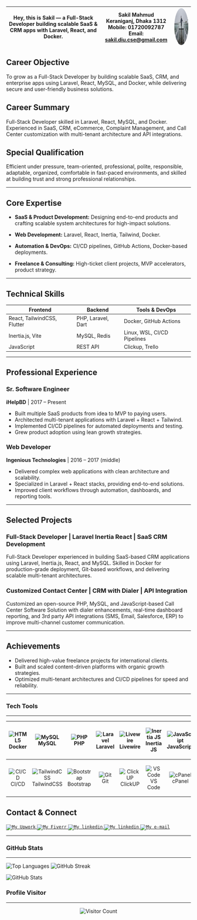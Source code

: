 |Hey, this is Sakil — a Full-Stack Developer building scalable SaaS & CRM apps with Laravel, React, and Docker.| Sakil Mahmud <br> Keraniganj, Dhaka 1312 <br> Mobile: 01720092787 <br> Email: [sakil.diu.cse@gmail.com](mailto:sakil.diu.cse@gmail.com) | <img src="https://raw.githubusercontent.com/mistersakil/sakil-travelling/refs/heads/master/photos/mirinja%20valley%20-%2015%20dec%202024/mirinja-valley%20(4).jpg" width="150" height="100" style="border-radius:50%;" /> |
| --- | --- | --- |

## Career Objective

To grow as a Full-Stack Developer by building scalable SaaS, CRM, and enterprise apps using Laravel, React, MySQL, and Docker, while delivering secure and user-friendly business solutions.

## Career Summary

Full-Stack Developer skilled in Laravel, React, MySQL, and Docker. Experienced in SaaS, CRM, eCommerce, Complaint Management, and Call Center customization with multi-tenant architecture and API integrations.

## Special Qualification

Efficient under pressure, team-oriented, professional, polite, responsible, adaptable, organized, comfortable in fast-paced environments, and skilled at building trust and strong professional relationships.

---

## Core Expertise

- **SaaS & Product Development:** Designing end-to-end products and crafting scalable system architectures for high-impact solutions.

- **Web Development:** Laravel, React, Inertia, Tailwind, Docker.  

- **Automation & DevOps:** CI/CD pipelines, GitHub Actions, Docker-based deployments.  

- **Freelance & Consulting:** High-ticket client projects, MVP accelerators, product strategy.  

---

## Technical Skills

| Frontend             | Backend           | Tools & DevOps       |
|---------------------|-----------------|-------------------|
| React, TailwindCSS, Flutter  | PHP, Laravel, Dart    | Docker, GitHub Actions |
| Inertia.js, Vite    | MySQL, Redis     | Linux, WSL, CI/CD Pipelines |
| JavaScript | REST API | Clickup, Trello |

---

## Professional Experience

### Sr. Software Engineer

**iHelpBD** | 2017 – Present  
- Built multiple SaaS products from idea to MVP to paying users.  
- Architected multi-tenant applications with Laravel + React + Tailwind.  
- Implemented CI/CD pipelines for automated deployments and testing.  
- Grew product adoption using lean growth strategies.

### Web Developer

**Ingenious Technologies** | 2016 – 2017 (middle)  
- Delivered complex web applications with clean architecture and scalability.  
- Specialized in Laravel + React stacks, providing end-to-end solutions.  
- Improved client workflows through automation, dashboards, and reporting tools.  

---

## Selected Projects

### Full-Stack Developer | Laravel Inertia React | SaaS CRM Development

Full-Stack Developer experienced in building SaaS-based CRM applications using Laravel, Inertia.js, React, and MySQL. Skilled in Docker for production-grade deployment, Git-based workflows, and delivering scalable multi-tenant architectures.

### Customized Contact Center | CRM with Dialer | API Integration

Customized an open-source PHP, MySQL, and JavaScript-based Call Center Software Solution with dialer enhancements, real-time dashboard reporting, and 3rd party API integrations (SMS, Email, Salesforce, ERP) to improve multi-channel customer communication.

---

## Achievements

- Delivered high-value freelance projects for international clients.  
- Built and scaled content-driven platforms with organic growth strategies.  
- Optimized multi-tenant architectures and CI/CD pipelines for speed and reliability.

---

### Tech Tools

---

| <p align="center"><img width="80" src="https://img.icons8.com/fluency/48/docker.png" alt="HTML5" /> <br> Docker </p> | <p align="center"><img width="80" src="https://tinyurl.com/jxp4emzn" alt="MySQL" /> <br> MySQL </p> | <p align="center"><img width="80" src="https://tinyurl.com/y7n73v24" alt="PHP" /> <br> PHP </p>                 | <p align="center"><img width="80" src="https://tinyurl.com/2udxkcbv" alt="Laravel" /> <br> Laravel </p>     | <p align="center"><img width="80" src="https://tinyurl.com/ywuxh5bd" alt="Livewire" /> <br> Livewire </p> | <p align="center"><img width="80" src="https://tinyurl.com/4zf266wk" alt="Inertia JS" /> <br> Inertia JS </p> | <p align="center"><img width="80" src="https://tinyurl.com/24sh3nb7" alt="JavaScript" /> <br> JavaScript </p> | <p align="center"><img width="80" src="https://tinyurl.com/4wrv5cpv" alt="ReactJS" /> <br> ReactJS </p> | 
| --------------------------------------------------------------------------------------------------- | --------------------------------------------------------------------------------------------------------------- | ----------------------------------------------------------------------------------------------------------- | --------------------------------------------------------------------------------------------------------- | ------------------------------------------------------------------------------------------------------------- | ------------------------------------------------------------------------------------------------------------- | ------------------------------------------------------------------------------------------------------- | --------------------------------------------------------------------------------------------------- |
| <p align="center"><img width="80" src="https://mlops-guide.github.io/MLOps/CICDML/ci-cd.png" alt="CI/CD" /> <br> CI/CD </p>   | <p align="center"><img width="80" src="https://tinyurl.com/mu76e5hd" alt="TailwindCSS" /> <br> TailwindCSS </p> | <p align="center"><img width="80" src="https://tinyurl.com/vbnftr3s" alt="Bootstrap" /> <br> Bootstrap </p> | <p align="center"><img width="80" src="https://tinyurl.com/bb96h6jj" alt="Git" /> <br> Git </p>           | <p align="center"><img width="80" src="https://tinyurl.com/wv457wp2" alt="ClickUP" /> <br> ClickUP </p>       | <p align="center"><img width="80" src="https://tinyurl.com/bd8faajr" alt="VS Code" /> <br> VS Code </p>       | <p align="center"><img width="80" src="https://tinyurl.com/3wxhtc2c" alt="cPanel" /> <br> cPanel </p>   | <p align="center"><img width="80" src="https://tinyurl.com/35fy6p9d" alt="CSS" /> <br> CSS3 </p> |


## Contact & Connect

<a href="https://www.upwork.com/o/companies/~011335ddde8074293a/">
  <code><img alt="My Upwork" width="32" src="https://shorturl.at/cjBkS" /></code>
</a>

<a href="https://www.fiverr.com/mistersakil">
  <code><img alt="My Fiverr" width="32" src="https://shorturl.at/HN6pR" /></code>
</a>

<a href="https://www.facebook.com/octapia.com.bd">
  <code><img alt="My linkedin" width="32" src="https://shorturl.at/SGL57" /></code>
</a>

<a href="https://www.linkedin.com/in/mistersakil">
  <code><img alt="My linkedin" width="32" src="https://shorturl.at/wtz69" /></code>
</a>
<a href="mailto:sakil.diu.cse@gmail.com">
<code><img alt="My e-mail" width="32" src="https://shorturl.at/akvBM" /></code>
</a>

---

### GitHub Stats

---

<p align="left">
  <img src="https://tinyurl.com/3c83kwps" alt="Top Languages" style="width: 43%;">
  <img src="https://tinyurl.com/yzu48kj5" alt="GitHub Streak" style="width: 50%;">
</p>
<p align="left">
  <img src="https://tinyurl.com/fvc5v94w" alt="GitHub Stats" style="width: 95%;">
</p>

### Profile Visitor

---

<div align="center">
  <img src="https://profile-counter.glitch.me/mistersakil/count.svg" alt="Visitor Count">
</div>
